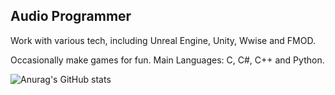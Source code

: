 ## Audio Programmer
Work with various tech, including Unreal Engine, Unity, Wwise and FMOD.

Occasionally make games for fun.
Main Languages: C, C#, C++ and Python.

![Anurag's GitHub stats](https://github-readme-stats.vercel.app/api?username=JDSherbert&show_icons=true&theme=radical)

<!--
https://github.com/JDSherbert#languages--software

https://github.com/JDSherbert#7-day-wakatime-statistics--takes-last-7-days-

**JDSherbert/JDSherbert** is a ✨ _special_ ✨ repository because its `README.md` (this file) appears on your GitHub profile.

Here are some ideas to get you started:

- 🔭 I’m currently working on ...
- 🌱 I’m currently learning ...
- 👯 I’m looking to collaborate on ...
- 🤔 I’m looking for help with ...
- 💬 Ask me about ...
- 📫 How to reach me: ...
- 😄 Pronouns: ...
- ⚡ Fun fact: ...
-->
